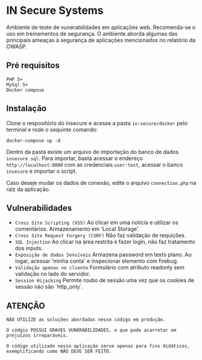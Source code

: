 # IN Secure Systems

Ambiente de teste de vunerabilidades em aplicações web. Recomenda-se o uso em treinamentos de segurança.
O ambiente aborda algumas das principais ameaças à segurança de aplicações mencionados no relatório da OWASP.

## Pré requisitos
```
PHP 5+
MySql 5+
Docker compose
```

## Instalação

Clone o respositório do insecure e acesse a pasta `in-secure/docker` pelo terminal e rode o sequinte comando:

```
docker-compose up -d
```

Dentro da pasta existe um arquivo de importação do banco de dados `insecure.sql`. Para importar, basta acessar o endereço `http://localhost:8000` com as credenciais `user:test`, acessar o banco `insecure` e importar o script.

Caso deseje mudar os dados de conexão, edite o arquivo `connection.php` na raíz da aplicação.


## Vulnerabilidades
* `Cross Site Scripting (XSS)` Ao clicar em uma notícia e utilizar os comentários. Armazenamento em 'Local Storage'.
* `Cross Site Request Forgery (CSRF)` Não faz validação de requições.
* `SQL Injection` Ao clicar na área restrita e fazer login, não faz tratamento dos inputs.
* `Exposição de dados Sensíveis` Armazena password em texto plano. Ao logar, acessar 'minha conta' e inspecionar elemento com firebug.
* `Validação apenas no cliente` Formulário com atributo readonly sem validação no lado do servidor.
* `Session Hijacking` Permite roubo de sessão uma vez que os cookies de sessão não são ´http_only´.


## ATENÇÃO 
```
NÃO UTILIZE as soluções abordadas nesse código em produção. 

O códgio POSSUI GRAVES VUNERABILIDADES, o que pode acarretar em prejuízos irreparáveis.

O código utilizado nessa aplicação serve apenas para fins didáticos, exemplificando como NÃO DEVE SER FEITO.
```

